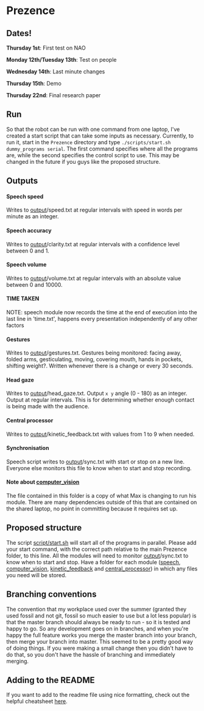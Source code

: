 # Prezence

## Dates!
**Thursday 1st**: First test on NAO

**Monday 12th/Tuesday 13th**: Test on people

**Wednesday 14th**: Last minute changes

**Thursday 15th**: Demo

**Thursday 22nd**: Final research paper

## Run
So that the robot can be run with one command from one laptop, I've created a start script that can take some inputs as necessary. Currently, to run it, start in the `Prezence` directory and type `./scripts/start.sh dummy_programs serial`. The first command specifies where all the programs are, while the second specifies the control script to use. This may be changed in the future if you guys like the proposed structure.

## Outputs

#### Speech speed
Writes to [output](output)/speed.txt at regular intervals with speed in words per minute as an integer.

#### Speech accuracy
Writes to [output](output)/clarity.txt at regular intervals with a confidence level between 0 and 1.

#### Speech volume
Writes to [output](output)/volume.txt at regular intervals with an absolute value between 0 and 10000.

#### TIME TAKEN
NOTE: speech module now records the time at the end of execution into the last line in 'time.txt', happens every presentation independently of any other factors 

#### Gestures
Writes to [output](output)/gestures.txt. Gestures being monitored: facing away, folded arms, gesticulating, moving, covering mouth, hands in pockets, shifting weight?. Written whenever there is a change or every 30 seconds. 

#### Head gaze
Writes to [output](output)/head_gaze.txt. Output `x y` angle (0 - 180) as an integer. Output at regular intervals. This is for determining whether enough contact is being made with the audience.

#### Central processor
Writes to [output](output)/kinetic_feedback.txt with values from 1 to 9 when needed.

#### Synchronisation
Speech script writes to [output](output)/sync.txt with start or stop on a new line. Everyone else monitors this file to know when to start and stop recording.

#### Note about [computer_vision](computer_vision)
The file contained in this folder is a copy of what Max is changing to run his module. There are many dependencies outside of this that are contained on the shared laptop, no point in committing because it requires set up.

## Proposed structure
The script [script/start.sh](script/start.sh) will start all of the programs in parallel. Please add your start command, with the correct path relative to the main Prezence folder, to this line. 
All the modules will need to monitor [output](output)/sync.txt to know when to start and stop. 
Have a folder for each module ([speech](speech), [computer_vision](computer_vision), [kinetic_feedback](kinetic_feedback) and [central_processor](central_processor)) in which any files you need will be stored.

## Branching conventions
The convention that my workplace used over the summer (granted they used fossil and not git, fossil so much easier to use but a lot less popular) is that the master branch should always be ready to run - so it is tested and happy to go. So any development goes on in branches, and when you're happy the full feature works you merge the master branch into your branch, then merge your branch into master. This seemed to be a pretty good way of doing things. If you were making a small change then you didn't have to do that, so you don't have the hassle of branching and immediately merging.

## Adding to the README
If you want to add to the readme file using nice formatting, check out the helpful cheatsheet [here](https://github.com/adam-p/markdown-here/wiki/Markdown-Cheatsheet).
